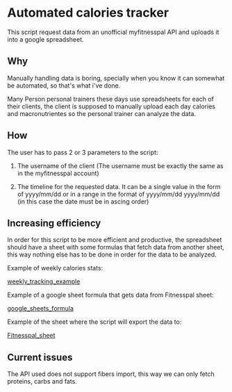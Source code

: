 # Automated calories tracker

This script request data from an unofficial myfitnesspal API and uploads it into a google spreadsheet.

## Why

Manually handling data is boring, specially when you know it can somewhat be automated, so that's what i've done.

Many Person personal trainers these days use spreadsheets for each of their clients, the client is supposed to manually upload each day calories and macronutrientes so the personal trainer can analyze the data.

## How

The user has to pass 2 or 3 parameters to the script:

1. The username of the client (The username must be exactly the same as in the myfitnesspal account)

2. The timeline for the requested data. It can be a single value in the form of yyyy/mm/dd or in a range in the format of yyyy/mm/dd yyyy/mm/dd (in this case the date must be in ascing order)


## Increasing efficiency

In order for this script to be more efficient and productive, the spreadsheet should have a sheet with some formulas that fetch data from another sheet, this way nothing else has to be done in order for the data to be analyzed.

Example of weekly calories stats:

[weekly_tracking_example](./images/weekly_tracking.png)

Example of a google sheet formula that gets data from Fitnesspal sheet:

[google_sheets_formula](./images/formula_example.png)

Example of the sheet where the script will export the data to:

[Fitnesspal_sheet](./images/fitnesspall_sheet.png)

## Current issues

The API used does not support fibers import, this way we can only fetch proteins, carbs and fats.
